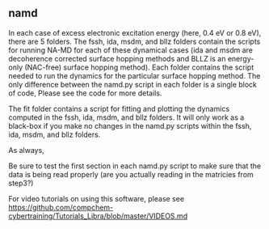 ## namd

In each case of excess electronic excitation energy (here, 0.4 eV or 0.8 eV), there are 5 folders. The fssh, ida, msdm, and bllz folders contain the scripts for running NA-MD for each of these dynamical cases (ida and msdm are decoherence corrected surface hopping methods and BLLZ is an energy-only (NAC-free) surface hopping method). Each folder contains the script needed to run the dynamics for the particular surface hopping method. The only difference between the namd.py script in each folder is a single block of code, Please see the code for more details.

The fit folder contains a script for fitting and plotting the dynamics computed in the fssh, ida, msdm, and bllz folders. It will only work as a black-box if you make no changes in the namd.py scripts within the fssh, ida, msdm, and bllz folders. 

As always, 

Be sure to test the first section in each namd.py script to make sure that the data is being read properly (are you actually reading in the matricies from step3?) 

For video tutorials on using this software, please see https://github.com/compchem-cybertraining/Tutorials_Libra/blob/master/VIDEOS.md 
